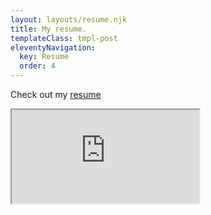 ```yaml
---
layout: layouts/resume.njk
title: My resume.
templateClass: tmpl-post
eleventyNavigation:
  key: Resume
  order: 4
---
```

Check out my <a href="https://docs.google.com/document/d/e/2PACX-1vS1AtZkkBmtYvj9IP-1ufDdgs-uYimnRqyCsSV-o9VG826XdW0mDJ_2JunKD_0T2rvr6AVuV5Mz5k0O/pub" target="_blank">resume</a>

<iframe class="resumeFrame" src="https://docs.google.com/document/d/e/2PACX-1vS1AtZkkBmtYvj9IP-1ufDdgs-uYimnRqyCsSV-o9VG826XdW0mDJ_2JunKD_0T2rvr6AVuV5Mz5k0O/pub?embedded=true"></iframe>